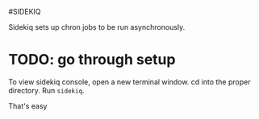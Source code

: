 #SIDEKIQ

Sidekiq sets up chron jobs to be run asynchronously. 
# TODO: go through setup

To view sidekiq console, open a new terminal window. cd into the proper
directory. Run `sidekiq`. 

That's easy
